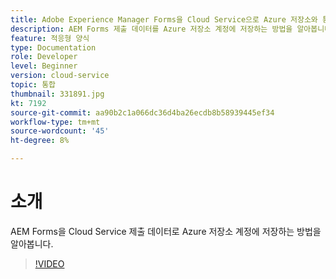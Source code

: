 ```yaml
---
title: Adobe Experience Manager Forms을 Cloud Service으로 Azure 저장소와 통합
description: AEM Forms 제출 데이터를 Azure 저장소 계정에 저장하는 방법을 알아봅니다.
feature: 적응형 양식
type: Documentation
role: Developer
level: Beginner
version: cloud-service
topic: 통합
thumbnail: 331891.jpg
kt: 7192
source-git-commit: aa90b2c1a066dc36d4ba26ecdb8b58939445ef34
workflow-type: tm+mt
source-wordcount: '45'
ht-degree: 8%

---
```


# 소개

AEM Forms을 Cloud Service 제출 데이터로 Azure 저장소 계정에 저장하는 방법을 알아봅니다.

>[!VIDEO](https://video.tv.adobe.com/v/331891/?quality=12&learn=on)
